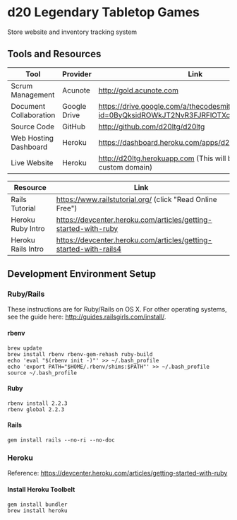 # d20 Legendary Tabletop Games

Store website and inventory tracking system

## Tools and Resources

Tool                   | Provider     | Link
---------------------- | ------------ | -----------------------
Scrum Management       | Acunote      | http://gold.acunote.com
Document Collaboration | Google Drive | https://drive.google.com/a/thecodesmith.com/folderview?id=0ByQksidROWkJT2NvR3FJRFlOTXc&usp=sharing
Source Code            | GitHub       | http://github.com/d20ltg/d20ltg
Web Hosting Dashboard  | Heroku       | https://dashboard.heroku.com/apps/d20ltg
Live Website           | Heroku       | http://d20ltg.herokuapp.com (This will be updated with custom domain)


Resource               | Link
---------------------- | -----------------------
Rails Tutorial         | https://www.railstutorial.org/ (click "Read Online Free")
Heroku Ruby Intro      | https://devcenter.heroku.com/articles/getting-started-with-ruby
Heroku Rails Intro     | https://devcenter.heroku.com/articles/getting-started-with-rails4

## Development Environment Setup

### Ruby/Rails

These instructions are for Ruby/Rails on OS X. For other operating systems, see the guide here:
http://guides.railsgirls.com/install/.

#### rbenv

    brew update
    brew install rbenv rbenv-gem-rehash ruby-build
    echo 'eval "$(rbenv init -)"' >> ~/.bash_profile
    echo 'export PATH="$HOME/.rbenv/shims:$PATH"' >> ~/.bash_profile
    source ~/.bash_profile

#### Ruby

    rbenv install 2.2.3
    rbenv global 2.2.3

#### Rails

    gem install rails --no-ri --no-doc

### Heroku

Reference: https://devcenter.heroku.com/articles/getting-started-with-ruby

#### Install Heroku Toolbelt

    gem install bundler
    brew install heroku
